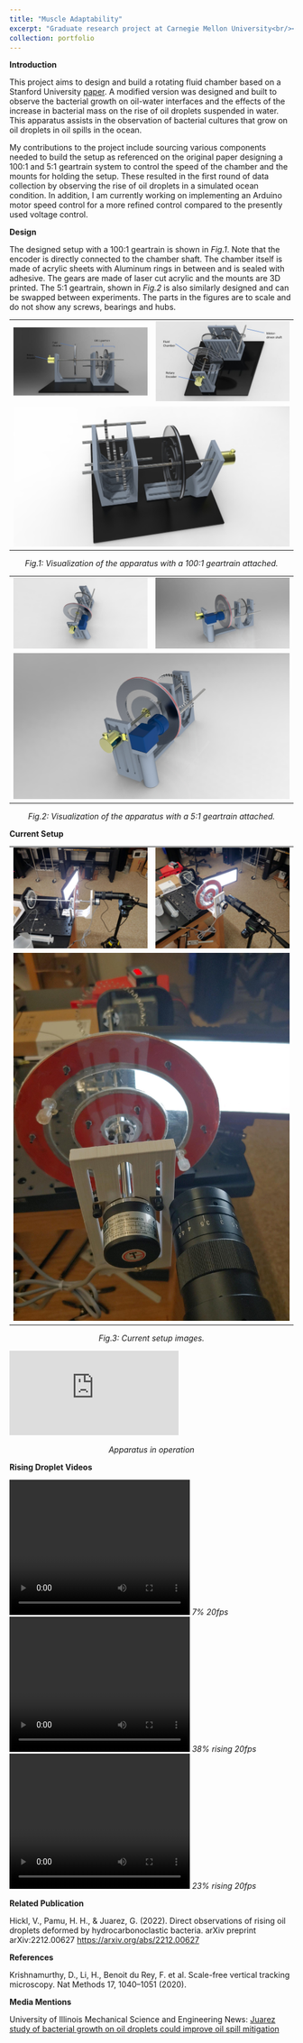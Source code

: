 ```yaml
---
title: "Muscle Adaptability"
excerpt: "Graduate research project at Carnegie Mellon University<br/><img src='/images/treadmill.jpg'>"
collection: portfolio
---
```



**Introduction**


This project aims to design and build a rotating fluid chamber based on a Stanford University <a href="https://www.google.com/url?q=https://www.nature.com/articles/s41592-020-0924-7?proof%3Dt%23Abs1&sa=D&source=docs&ust=1642034900180041&usg=AOvVaw2CDhV_u_gbPzqSTAPZYor0" target="_blank">paper</a>. A modified version was designed and built to observe the bacterial growth on oil-water interfaces and the effects of the increase in bacterial mass on the rise of oil droplets suspended in water. This apparatus assists in the observation of bacterial cultures that grow on oil droplets in oil spills in the ocean.


My contributions to the project include sourcing various components needed to build the setup as referenced on the original paper designing a 100:1 and 5:1 geartrain system to control the speed of the chamber and the mounts for holding the setup. These resulted in the first round of data collection by observing the rise of oil droplets in a simulated ocean condition. In addition, I am currently working on implementing an Arduino motor speed control for a more refined control compared to the presently used voltage control.


**Design**


The designed setup with a 100:1 geartrain is shown in <i>Fig.1</i>. Note that the encoder is directly connected to the chamber shaft. The chamber itself is made of acrylic sheets with Aluminum rings in between and is sealed with adhesive. The gears are made of laser cut acrylic and the mounts are 3D printed. The 5:1 geartrain, shown in <i>Fig.2</i> is also similarly designed and can be swapped between experiments. The parts in the figures are to scale and do not show any screws, bearings and hubs.

<!--FULL WIDTH IMAGE PLACEMENT-->
<!--
<img src='/images/fullasm1.jpg' alt="demoasm_stdview" class="center">
<p style="text-align:center"> <i>Fig.1: Visualization of the apparatus with a 100:1 geartrain attached.</i></p>


<img src='/images/fullasm4.jpg' alt="demoasm_perview" class="center">
<p style="text-align:center"> <i>Fig.2: Visualization of the apparatus with a 100:1 geartrain attached.</i></p>


<img src='/images/fullasm2.jpg' alt="demoasm_perview" class="center">
<p style="text-align:center"> <i>Fig.3: Visualization of the apparatus with a 100:1 geartrain attached.</i></p>
-->


<!--THREE ROW IMAGE PLACEMENT-->
<!--
<table border="0">
 <tr>
  <td><img src='/images/fullasm4.jpg' alt="demoasm_stdview" class="center"></td>
 </tr>
 <tr>
  <td><img src='/images/fullasm1.jpg' alt="demoasm_stdview" class="center"></td>
 </tr>
 <tr>
  <td><img src='/images/fullasm2.jpg' alt="demoasm_stdview" class="center"></td>
 </tr>
</table>
<p style="text-align:center"> <i>Fig.1: Visualization of the apparatus with a 100:1 geartrain attached.</i></p>
-->

<!--TABLE IMAGE PLACEMENT-->
<table border="0">
 <tr>
  <td><img src='/images/fullasm4.jpg' alt="demoasm_stdview" class="center"></td>
  <td><img src='/images/fullasm1.jpg' alt="demoasm_stdview" class="center"></td>
 </tr> 
 <tr>
  <td colspan="2"><img src='/images/fullasm2.jpg' alt="demoasm_stdview" class="center"></td>
 </tr>
</table>
<p style="text-align:center"> <i>Fig.1: Visualization of the apparatus with a 100:1 geartrain attached.</i></p>


<table border="0">
 <tr>
  <td><img src='/images/render_2_3.jpg' alt="demoasm_stdview" class="center"></td>
  <td><img src='/images/render_2_4.jpg' alt="demoasm_stdview" class="center"></td>
 </tr> 
 <tr>
  <td colspan="2"><img src='/images/render_2_5.jpg' alt="demoasm_stdview" class="center"></td>
 </tr>
</table>
<p style="text-align:center"> <i>Fig.2: Visualization of the apparatus with a 5:1 geartrain attached.</i></p>


**Current Setup**


<table border="0">
 <tr>
  <td><img src='/images/Image20220201173047.jpg' alt="demoasm_stdview" class="center"></td>
  <td><img src='/images/Image20220201173054.jpg' alt="demoasm_stdview" class="center"></td>
 </tr> 
 <tr>
  <td colspan="2"><img src='/images/Image20220201173058.jpg' alt="demoasm_stdview" class="center"></td>
 </tr>
</table>
<p style="text-align:center"> <i>Fig.3: Current setup images.</i></p>


<iframe src="https://www.youtube.com/embed/kNOHeVRt7FY" title="Hydrodynamic Treadmill operation, 5:1 reduction" frameborder="0" allow="accelerometer; autoplay; clipboard-write; encrypted-media; gyroscope; picture-in-picture" allowfullscreen></iframe>
<p style="text-align:center"> <i>Apparatus in operation</i></p>

 
**Rising Droplet Videos**
 
 
<video width="320" height="240" controls>
  <source src="/images/7%_20fps.mp4" type="video/mp4">
Your browser does not support the video tag.
</video>
<i>7% 20fps</i>


<video width="320" height="240" controls>
  <source src="/images/rising_20fps_38%.mp4" type="video/mp4">
Your browser does not support the video tag.
</video>
<i>38% rising 20fps</i>


<video width="320" height="240" controls>
  <source src="/images/rising_20fps_23%_files.mp4" type="video/mp4">
Your browser does not support the video tag.
</video>
<i>23% rising 20fps</i>


**Related Publication**


Hickl, V., Pamu, H. H., & Juarez, G. (2022). Direct observations of rising oil droplets deformed by hydrocarbonoclastic bacteria. arXiv preprint arXiv:2212.00627
https://arxiv.org/abs/2212.00627


**References**


Krishnamurthy, D., Li, H., Benoit du Rey, F. et al. Scale-free vertical tracking microscopy. Nat Methods 17, 1040–1051 (2020).


**Media Mentions**


University of Illinois Mechanical Science and Engineering News: <a href="https://mechse.illinois.edu/news/juarez-study-bacterial-growth-oil-droplets-could-improve-oil-spill-mitigation" target="_blank">Juarez study of bacterial growth on oil droplets could improve oil spill mitigation</a>
